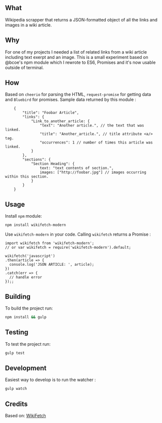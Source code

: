 ## What

Wikipedia scrapper that returns a JSON-formatted object of all the links and images in a wiki article.


## Why

For one of my projects I needed a list of related links from a wiki article including text exerpt and an image.
This is a small experiment based on @bcoe's npm module which I rewrote to ES6, Promises and it's now usable outside of terminal. 


## How

Based on `cheerio` for parsing the HTML, `request-promise` for getting data and `Bluebird` for promises.
Sample data returned by this module :

```javscript
	{
		"title": "Foobar Article",
		"links": {
			"Link_to_another_article: {
				"text": "Another article.", // the text that was linked.
				"title": "Another_article.", // title attribute <a/> tag.
				"occurrences": 1 // number of times this article was linked.
			}
		},
		"sections": {
			"Section Heading": {
				text: "text contents of section.",
				images: ["http://foobar.jpg"] // images occurring within this section.
			}
		}
	}
```


## Usage

Install `npm` module:

```bash
npm install wikifetch-modern
```


Use `wikifetch-modern` in your code. Calling `wikifetch` returns a Promise :
```
import wikifetch from 'wikifetch-modern';
// or var wikifetch = require('wikifetch-modern').default;

wikifetch('javascript')
.then(article => {
  console.log('JSON ARTICLE: ', article);
})
.catch(err => {
  // handle error
});;
```


## Building

To build the project run:

```bash
npm install && gulp
```


## Testing

To test the project run:

```bash
gulp test
```


## Development

Easiest way to develop is to run the watcher :

```bash
gulp watch
```


## Credits

Based on:
[WikiFetch](https://github.com/bcoe/wikifetch)
